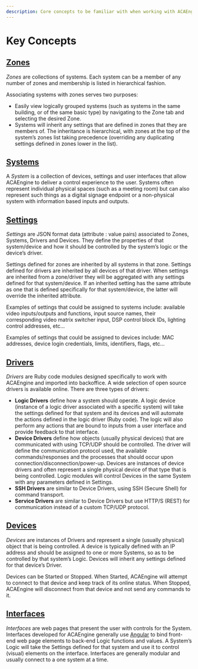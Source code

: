```yaml
---
description: Core concepts to be familiar with when working with ACAEngine.
---
```


# Key Concepts

## [Zones](https://developer.acaprojects.com/#/getting-started/key-concepts?id=zones)

_Zones_ are collections of systems. Each system can be a member of any number of zones and membership is listed in hierarchical fashion.

Associating systems with zones serves two purposes:

* Easily view logically grouped systems \(such as systems in the same building, or of the same basic type\) by navigating to the Zone tab and selecting the desired Zone.
* Systems will inherit any settings that are defined in zones that they are members of. The inheritance is hierarchical, with zones at the top of the system’s zones list taking precedence \(overriding any duplicating settings defined in zones lower in the list\).

## [Systems](https://developer.acaprojects.com/#/getting-started/key-concepts?id=systems)

A _System_ is a collection of devices, settings and user interfaces that allow ACAEngine to deliver a control experience to the user. Systems often represent individual physical spaces \(such as a meeting room\) but can also represent such things as a digital signage endpoint or a non-physical system with information based inputs and outputs.

## [Settings](https://developer.acaprojects.com/#/getting-started/key-concepts?id=settings)

_Settings_ are JSON format data \(attribute : value pairs\) associated to Zones, Systems, Drivers and Devices. They define the properties of that system/device and how it should be controlled by the system’s logic or the device’s driver.

Settings defined for zones are inherited by all systems in that zone. Settings defined for drivers are inherited by all devices of that driver. When settings are inherited from a zone/driver they will be aggregated with any settings defined for that system/device. If an inherited setting has the same attribute as one that is defined specifically for that system/device, the latter will override the inherited attribute.

Examples of settings that could be assigned to systems include: available video inputs/outputs and functions, input source names, their corresponding video matrix switcher input, DSP control block IDs, lighting control addresses, etc…

Examples of settings that could be assigned to devices include: MAC addresses, device login credentials, limits, identifiers, flags, etc…

## [Drivers](https://developer.acaprojects.com/#/getting-started/key-concepts?id=drivers)

_Drivers_ are Ruby code modules designed specifically to work with ACAEngine and imported into backoffice. A wide selection of open source drivers is available online. There are three types of drivers:

* **Logic Drivers** define how a system should operate. A logic device \(instance of a logic driver associated with a specific system\) will take the settings defined for that system and its devices and will automate the actions defined in the logic driver \(Ruby code\). The logic will also perform any actions that are bound to inputs from a user interface and provide feedback to that interface.
* **Device Drivers** define how objects \(usually physical devices\) that are communicated with using TCP/UDP should be controlled. The driver will define the communication protocol used, the available commands/responses and the processes that should occur upon connection/disconnection/power-up. Devices are instances of device drivers and often represent a single physical device of that type that is being controlled. Logic modules will control Devices in the same System with any parameters defined in Settings.
* **SSH Drivers** are similar to Device Drivers, using SSH \(Secure Shell\) for command transport.
* **Service Drivers** are similar to Device Drivers but use HTTP/S \(REST\) for communication instead of a custom TCP/UDP protocol.

## [Devices](https://developer.acaprojects.com/#/getting-started/key-concepts?id=devices)

_Devices_ are instances of Drivers and represent a single \(usually physical\) object that is being controlled. A device is typically defined with an IP address and should be assigned to one or more Systems, so as to be controlled by that system’s Logic. Devices will inherit any settings defined for that device’s Driver.

Devices can be Started or Stopped. When Started, ACAEngine will attempt to connect to that device and keep track of its online status. When Stopped, ACAEngine will disconnect from that device and not send any commands to it.

## [Interfaces](https://developer.acaprojects.com/#/getting-started/key-concepts?id=interfaces)

_Interfaces_ are web pages that present the user with controls for the System. Interfaces developed for ACAEngine generally use [Angular](https://angular.io/) to bind front-end web page elements to back-end Logic functions and values. A System’s Logic will take the Settings defined for that system and use it to control \(visual\) elements on the interface. Interfaces are generally modular and usually connect to a one system at a time.

